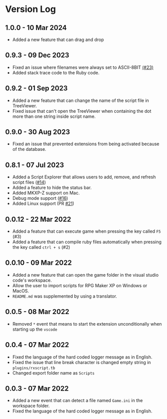# Version Log

## 1.0.0 - 10 Mar 2024

-   Added a new feature that can drag and drop

## 0.9.3 - 09 Dec 2023

-   Fixed an issue where filenames were always set to ASCII-8BIT [(#23)](https://github.com/biud436/vscode-rgss-script-compiler/issues/23)
-   Added stack trace code to the Ruby code.

## 0.9.2 - 01 Sep 2023

-   Added a new feature that can change the name of the script file in TreeViewer.
-   Fixed issue that can't open the TreeViewer when containing the dot more than one string inside script name.

## 0.9.0 - 30 Aug 2023

-   Fixed an issue that prevented extensions from being activated because of the database.

## 0.8.1 - 07 Jul 2023

-   Added a Script Explorer that allows users to add, remove, and refresh script files ([#14](https://github.com/biud436/vscode-rgss-script-compiler/issues/14))
-   Added a feature to hide the status bar.
-   Added MKXP-Z support on Mac.
-   Debug mode support ([#16](https://github.com/biud436/vscode-rgss-script-compiler/issues/16))
-   Added Linux support (PR [#21](https://github.com/biud436/vscode-rgss-script-compiler/pull/21))

## 0.0.12 - 22 Mar 2022

-   Added a feature that can execute game when pressing the key called `F5` (#3)
-   Added a feature that can compile ruby files automatically when pressing the key called `ctrl + s` (#2)

## 0.0.10 - 09 Mar 2022

-   Added a new feature that can open the game folder in the visual studio code's workspace.
-   Allow the user to import scripts for RPG Maker XP on Windows or MacOS.
-   `README.md` was supplemented by using a translator.

## 0.0.5 - 08 Mar 2022

-   Removed `*` event that means to start the extension unconditionally when starting up the `vscode`

## 0.0.4 - 07 Mar 2022

-   Fixed the language of the hard coded logger message as in English.
-   Fixed the issue that line break character is changed empty string in `plugins/rxscript.tb`
-   Changed export folder name as `Scripts`

## 0.0.3 - 07 Mar 2022

-   Added a new event that can detect a file named `Game.ini` in the workspace folder.
-   Fixed the language of the hard coded logger message as in English.
